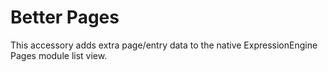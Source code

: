 Better Pages
=========================

This accessory adds extra page/entry data to the native ExpressionEngine Pages module list view.
